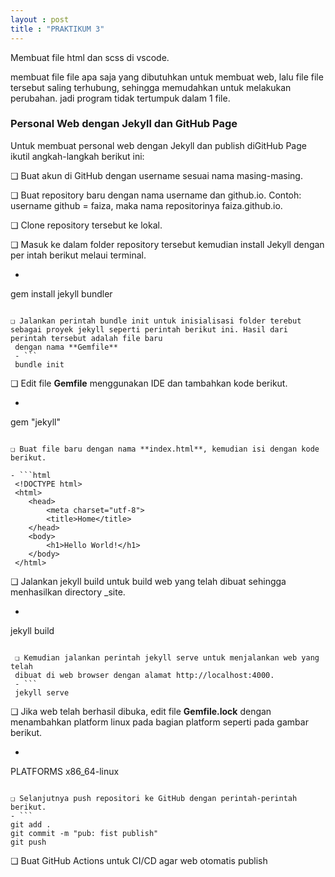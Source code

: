 ```yaml
---
layout : post
title : "PRAKTIKUM 3"
---
```


Membuat file html dan scss di vscode.

membuat file file apa saja yang dibutuhkan untuk membuat web, lalu file file tersebut saling terhubung, sehingga memudahkan untuk melakukan perubahan. jadi program tidak tertumpuk dalam 1 file.

### Personal Web dengan Jekyll dan GitHub Page
Untuk membuat personal web dengan Jekyll dan publish diGitHub Page ikutil angkah-langkah berikut ini:

❏ Buat akun di GitHub dengan username sesuai nama masing-masing.

❏ Buat repository baru dengan nama username dan github.io.
Contoh: username github = faiza, maka nama repositorinya faiza.github.io.

❏ Clone repository tersebut ke lokal.

❏ Masuk ke dalam folder repository tersebut kemudian install Jekyll dengan per
intah berikut melaui terminal.
- ```
gem install jekyll bundler
```

❏ Jalankan perintah bundle init untuk inisialisasi folder terebut sebagai proyek jekyll seperti perintah berikut ini. Hasil dari perintah tersebut adalah file baru
 dengan nama **Gemfile**
 - ```
 bundle init
 ```

 ❏ Edit file **Gemfile** menggunakan IDE dan tambahkan kode berikut.
 - ```
 gem "jekyll"
 ```

❏ Buat file baru dengan nama **index.html**, kemudian isi dengan kode berikut.

- ```html
  <!DOCTYPE html>
  <html>
     <head>
         <meta charset="utf-8">
         <title>Home</title>
     </head>
     <body>
         <h1>Hello World!</h1>
     </body>
  </html>
  ```


❏ Jalankan jekyll build untuk build web yang telah dibuat sehingga menhasilkan directory _site.
- ```
jekyll build
```

 ❏ Kemudian jalankan perintah jekyll serve untuk menjalankan web yang telah
 dibuat di web browser dengan alamat http://localhost:4000.
 - ```
 jekyll serve
 ``` 

 ❏ Jika web telah berhasil dibuka, edit file **Gemfile.lock** dengan menambahkan
 platform linux pada bagian platform seperti pada gambar berikut.
- ```
PLATFORMS
   x86_64-linux
```

❏ Selanjutnya push repositori ke GitHub dengan perintah-perintah berikut.
- ```
git add .
git commit -m "pub: fist publish"
git push
```

❏ Buat GitHub Actions untuk CI/CD agar web otomatis publish
